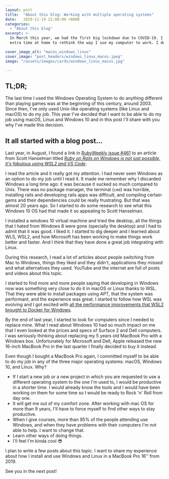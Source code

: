 ```yaml
---
layout: post
title:  "About this blog: Working with multiple operating systems"
date:   2020-11-19 22:00:00 +0000
categories:
  - "About this blog"
excerpt: >-
  In March this year, we had the first big lockdown due to COVID-19. I used that
  extra time at home to rethink the way I use my computer to work. I decided to change it.

cover_image_alt: "macos_windows_linux"  
cover_image: "post_headers/windows_linux_macos.jpeg"
image: "/assets/images/cards/windows_linux_macos.jpg"

---
```


## TL;DR;

The last time I used the Windows Operating System to do anything different than playing games was at the beginning of this century, around 2003. Since then, I've only used
Unix-like operating systems (like Linux and macOS) to do my job. 
This year I've decided that I want to be able to do my job using macOS, Linux and 
Windows 10 and in this post I'll share with you why I've made this decision.

## It all started with a blog post...

Last year, in August, I found a link in [RubyWeekly issue #461](https://rubyweekly.com/issues/461) to an article from Scott Hanselman titled
[_Ruby on Rails on Windows is not just possible, it's fabulous using WSL2 and VS Code_](https://www.hanselman.com/blog/ruby-on-rails-on-windows-is-not-just-possible-its-fabulous-using-wsl2-and-vs-code).

I read the article and it really got my attention. I had never seen Windows as an option to do my job until I read it.
It made me remember why I discarded Windows a long time ago: it was because it 
sucked so much compared to Unix. There was no package manager, the terminal (`cmd`)
was horrible, installing rails and developing rails apps was difficult, and compiling 
certain gems and their dependencies could be really frustrating. 
But that was almost 20 years ago. 
So I started to do some research to see what this Windows 10 OS had that made it so 
appealing to Scott Hanselman.

I installed a windows 10 virtual machine and tried the desktop, all the things that I hated
from Windows 8 were gone (specially the desktop) and I had to admit that it was good. I liked it. 
I started to dig deeper and I learned about
WLS, WSL2, and how Microsoft has been working to make things work better and faster.
And I think that they have done a great job integrating with Linux. 

During this research, I read a lot of articles about people switching from Mac to Windows,
things they liked and they didn't, applications they missed and what alternatives they used. 
YouTube and the internet are full of posts and videos about this topic.

I started to find more and more people saying that developing in Windows now was 
something very close to do it in macOS or Linux thanks to WSL. That they were 
able to install packages using APT, that the system was performant, and the experience
was great. I started to follow how WSL was evolving and I got excited with
[all the performance improvements that WSL2 brought to Docker for Windows](https://docs.docker.com/docker-for-windows/wsl/). 

By the end of last year, I started to look for computers since I needed to replace mine. What I read 
about Windows 10 had so much impact on me that I even looked at the prices and specs of Surface 2 and Dell computers. 
I was seriously thinking about replacing my 5 years old MacBook Pro with a Windows box. 
Unfortunately for Microsoft and Dell, Apple released
the new 16-inch MacBook Pro in the last quarter I finally decided to buy it instead.

Even though I bought a MacBook Pro again, I committed myself to be able to do my job in any of the three 
major operating systems: macOS, Windows 10, and Linux. Why?

* If I start a new job or a new project in which you are requested to use
  a different operating system to the one I'm used to, I would be productive in a shorter
  time. I would already know the tools and I would have been working on them for some time so
  I would be ready to Rock 'n' Roll from day one.
* It will get me out of my comfort zone. After working with mac OS for more than 9 years, 
  I'll have to force myself to find other ways to stay productive.
* When I give courses, more than 95% of the people attending use Windows, and when they have
  problems with their computers I'm not able to help. I want to change that.
* Learn other ways of doing things.
* I'll feel I'm kinda cool 😎

I plan to write a few posts about this topic. I want to share my experience about how I install and use Windows and Linux in a MacBook Pro 16'' from 2019.

See you in the next post!